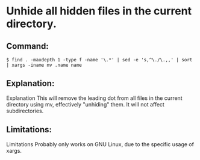 # Unhide all hidden files in the current directory.

## Command:
```
$ find . -maxdepth 1 -type f -name '\.*' | sed -e 's,^\./\.,,' | sort | xargs -iname mv .name name
```

## Explanation:
Explanation
This will remove the leading dot from all files in the current directory using mv, effectively "unhiding" them.
It will not affect subdirectories.

## Limitations:
Limitations
Probably only works on GNU Linux, due to the specific usage of xargs.

